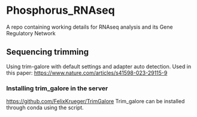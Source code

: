 # Phosphorus_RNAseq
A repo containing working details for RNAseq analysis and its Gene Regulatory Network

## Sequencing trimming
Using trim-galore with default settings and adapter auto detection.
Used in this paper: https://www.nature.com/articles/s41598-023-29115-9

### Installing trim_galore in the server
https://github.com/FelixKrueger/TrimGalore
Trim_galore can be installed through conda using the script. 



